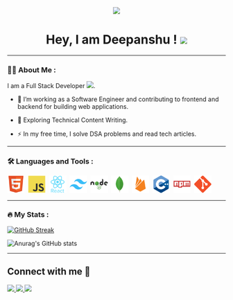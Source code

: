 

<!--
**dgarg6333/dgarg6333** is a ✨ _special_ ✨ repository because its `README.md` (this file) appears on your GitHub profile.

Here are some ideas to get you started:

- 🔭 I’m currently working on ...
- 🌱 I’m currently learning ...
- 👯 I’m looking to collaborate on ...
- 🤔 I’m looking for help with ...
- 💬 Ask me about ...
- 📫 How to reach me: ...
- 😄 Pronouns: ...
- ⚡ Fun fact: ...
-->
<div align="center">
  <img src="https://drive.google.com/uc?export=download&id=1vQlqo2g0JnRU_T_jp8HVJB_X8DV7ADh-" />
</div>
<h1 align="center">
  Hey, I am Deepanshu !
  <img src="https://media.giphy.com/media/hvRJCLFzcasrR4ia7z/giphy.gif" width="30px"/>
</h1>

<hr>

### :man_technologist: About Me :
I am a Full Stack Developer <img src="https://media.giphy.com/media/WUlplcMpOCEmTGBtBW/giphy.gif" width="30">.
- :telescope: I’m working as a Software Engineer and contributing to frontend and backend for building web applications.

- :seedling: Exploring Technical Content Writing.

- :zap: In my free time, I solve DSA problems and read tech articles.

<hr>

### :hammer_and_wrench: Languages and Tools :
<div>
  
  <img src="https://github.com/devicons/devicon/blob/master/icons/html5/html5-original.svg" title="HTML5" alt="HTML" width="40" height="40"/>&nbsp;
  <img src="https://github.com/devicons/devicon/blob/master/icons/javascript/javascript-original.svg" title="JavaScript" alt="JavaScript" width="40" height="40"/>&nbsp;
  <img src="https://github.com/devicons/devicon/blob/master/icons/react/react-original-wordmark.svg" title="React" alt="React" width="40" height="40"/>&nbsp;
  <img src="https://github.com/devicons/devicon/blob/master/icons/tailwindcss/tailwindcss-plain.svg" title="tailwind" alt="tailwind" width="40" height="40"/>&nbsp;
  <img src="https://github.com/devicons/devicon/blob/master/icons/nodejs/nodejs-original-wordmark.svg" title="NodeJS" alt="NodeJS" width="40" height="40"/>&nbsp;
  <img src="https://github.com/devicons/devicon/blob/master/icons/mongodb/mongodb-original.svg" title="mongodb" alt="mongodb" width="40" height="40"/>&nbsp;
  <img src="https://github.com/devicons/devicon/blob/master/icons/firebase/firebase-plain.svg" title="firebase" alt="firebase" width="40" height="40"/>&nbsp;
  <img src="https://github.com/devicons/devicon/blob/master/icons/cplusplus/cplusplus-original.svg" title="C++" alt="C++" width="40" height="40"/>&nbsp;
  <img src="https://github.com/devicons/devicon/blob/master/icons/npm/npm-original-wordmark.svg" title="npm" alt="npm" width="40" height="40"/>&nbsp;
  <img src="https://github.com/devicons/devicon/blob/master/icons/git/git-original.svg" title="git" alt="git" width="40" height="40"/>&nbsp;
 </div>

 <hr>
 
 ### :fire: My Stats :
  
 [![GitHub Streak](http://github-readme-streak-stats.herokuapp.com?user=dgarg6333&theme=tokyonight)](https://git.io/streak-stats)
 
![Anurag's GitHub stats](https://github-readme-stats.vercel.app/api?username=dgarg6333&show_icons=true&theme=tokyonight)


<hr>

<h2>Connect with me 🤝</h2>
  
<div id="badges">
  <a href="https://www.linkedin.com/in/deepanshu-garg-515a9022a?utm_source=share&utm_campaign=share_via&utm_content=profile&utm_medium=android_app">
    <img src="https://drive.google.com/uc?export=download&id=1vdhYYIVqQWOY7PzOXiMbb6M-avnxtaWV"/>
  </a>
  <a href="mailto: dgarg6333@gmail.com">
    <img src="https://drive.google.com/uc?export=download&id=1v_4Kf1Cro1cS4R-MzNOZAwksQOsP7BwD"/>
  </a>
  <a href="https://twitter.com/Deepans51432965?t=qF3zJY0F6nnB94FOEFp8-A&s=09">
    <img src="https://drive.google.com/uc?export=download&id=1vfk6l6acjVD8l2WMZJLiW8pwlXA2TLE5"/>
  </a>
</div>

